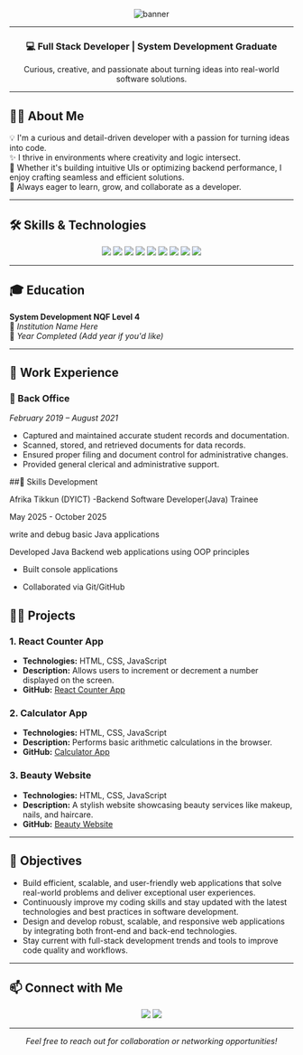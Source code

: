 <p align="center">
  <img src="https://capsule-render.vercel.app/api?type=waving&color=74b9ff&height=200&section=header&text=Hi%20I'm%20Lisakhanya%20Duka!&fontSize=40&fontAlignY=35&desc=Aspiring%20Full-Stack%20Developer%20%7C%20System%20Development%20Graduate&descAlignY=55&animation=twinkling" alt="banner" />
</p>

---

<h3 align="center">💻 Full Stack Developer | System Development Graduate</h3>
<p align="center">Curious, creative, and passionate about turning ideas into real-world software solutions.</p>

---

## 👩‍💻 About Me

💡 I'm a curious and detail-driven developer with a passion for turning ideas into code.  
✨ I thrive in environments where creativity and logic intersect.  
🧠 Whether it's building intuitive UIs or optimizing backend performance, I enjoy crafting seamless and efficient solutions.  
🚀 Always eager to learn, grow, and collaborate as a developer.

---

## 🛠️ Skills & Technologies

<p align="center">
  <img src="https://img.shields.io/badge/Java-ED8B00?style=for-the-badge&logo=openjdk&logoColor=white" />
  <img src="https://img.shields.io/badge/Python-3776AB?style=for-the-badge&logo=python&logoColor=white" />
  <img src="https://img.shields.io/badge/Django-092E20?style=for-the-badge&logo=django&logoColor=white" />
  <img src="https://img.shields.io/badge/MySQL-00758F?style=for-the-badge&logo=mysql&logoColor=white" />
  <img src="https://img.shields.io/badge/HTML5-E34F26?style=for-the-badge&logo=html5&logoColor=white" />
  <img src="https://img.shields.io/badge/CSS3-1572B6?style=for-the-badge&logo=css3&logoColor=white" />
  <img src="https://img.shields.io/badge/JavaScript-F7DF1E?style=for-the-badge&logo=javascript&logoColor=black" />
  <img src="https://img.shields.io/badge/Git-F05032?style=for-the-badge&logo=git&logoColor=white" />
  <img src="https://img.shields.io/badge/GitHub-181717?style=for-the-badge&logo=github&logoColor=white" />
</p>

---

## 🎓 Education

**System Development NQF Level 4**  
📍 *Institution Name Here*  
📅 *Year Completed (Add year if you'd like)*

---

## 💼 Work Experience

### 🏢 Back Office  
*February 2019 – August 2021*  
- Captured and maintained accurate student records and documentation.  
- Scanned, stored, and retrieved documents for data records.  
- Ensured proper filing and document control for administrative changes.  
- Provided general clerical and administrative support.
  

##💼 Skills Development

Afrika Tikkun (DYICT) -Backend Software Developer(Java) Trainee

May 2025 - October 2025

write and debug basic Java applications

Developed Java Backend web applications using OOP principles

- Built console applications
  
- Collaborated via Git/GitHub 

## 👩‍💻 Projects

### 1. **React Counter App**  
- **Technologies:** HTML, CSS, JavaScript  
- **Description:** Allows users to increment or decrement a number displayed on the screen.  
- **GitHub:** [React Counter App](https://github.com/Lisa87-d/React.git)

### 2. **Calculator App**  
- **Technologies:** HTML, CSS, JavaScript  
- **Description:** Performs basic arithmetic calculations in the browser.  
- **GitHub:** [Calculator App](https://github.com/Lisa87-d/calculator.git)

### 3. **Beauty Website**  
- **Technologies:** HTML, CSS, JavaScript  
- **Description:** A stylish website showcasing beauty services like makeup, nails, and haircare.  
- **GitHub:** [Beauty Website](https://github.com/Lisa87-d/website.git)

---

## 🌟 Objectives

- Build efficient, scalable, and user-friendly web applications that solve real-world problems and deliver exceptional user experiences.  
- Continuously improve my coding skills and stay updated with the latest technologies and best practices in software development.  
- Design and develop robust, scalable, and responsive web applications by integrating both front-end and back-end technologies.  
- Stay current with full-stack development trends and tools to improve code quality and workflows.

---

## 📫 Connect with Me

<p align="center">
  <a href="mailto:dukalisakhanya@gmail.com"><img src="https://img.shields.io/badge/Email-D14836?style=for-the-badge&logo=gmail&logoColor=white" /></a>
  <a href="https://www.linkedin.com/in/mandy-matsane-8168a226a" target="_blank"><img src="https://img.shields.io/badge/LinkedIn-0A66C2?style=for-the-badge&logo=linkedin&logoColor=white" /></a>
</p>

---

<p align="center"><em>Feel free to reach out for collaboration or networking opportunities!</em></p>
